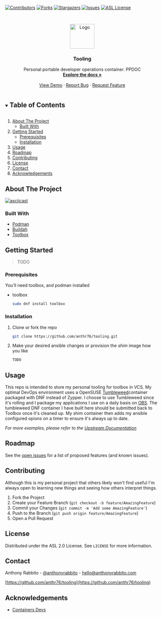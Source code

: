 <!--
*** Thanks for checking out the Best-README-Template. If you have a suggestion
*** that would make this better, please fork the repo and create a pull request
*** or simply open an issue with the tag "enhancement".
*** Thanks again! Now go create something AMAZING! :D
***
***
***
*** To avoid retyping too much info. Do a search and replace for the following:
*** anthr76, tooling, anthonyrabbito, hello@anthonyrabbito.com, Personal DevOps Tooling, project_description
-->



<!-- PROJECT SHIELDS -->
<!--
*** I'm using markdown "reference style" links for readability.
*** Reference links are enclosed in brackets [ ] instead of parentheses ( ).
*** See the bottom of this document for the declaration of the reference variables
*** for contributors-url, forks-url, etc. This is an optional, concise syntax you may use.
*** https://www.markdownguide.org/basic-syntax/#reference-style-links
-->
[![Contributors][contributors-shield]][contributors-url]
[![Forks][forks-shield]][forks-url]
[![Stargazers][stars-shield]][stars-url]
[![Issues][issues-shield]][issues-url]
[![ASL License][license-shield]][license-url]



<!-- PROJECT LOGO -->
<br />
<p align="center">
  <a href="https://github.com/anthr76/tooling">
    <img src="https://pixy.org/src/16/160904.png" alt="Logo" width="80" height="80">
  </a>

  <h3 align="center">Tooling</h3>

  <p align="center">
    Personal portable developer operations container. PPDOC
    <br />
    <a href="https://github.com/anthr76/tooling/docs"><strong>Explore the docs »</strong></a>
    <br />
    <br />
    <a href="https://github.com/anthr76/tooling">View Demo</a>
    ·
    <a href="https://github.com/anthr76/tooling/issues">Report Bug</a>
    ·
    <a href="https://github.com/anthr76/tooling/issues">Request Feature</a>
  </p>
</p>



<!-- TABLE OF CONTENTS -->
<details open="open">
  <summary><h2 style="display: inline-block">Table of Contents</h2></summary>
  <ol>
    <li>
      <a href="#about-the-project">About The Project</a>
      <ul>
        <li><a href="#built-with">Built With</a></li>
      </ul>
    </li>
    <li>
      <a href="#getting-started">Getting Started</a>
      <ul>
        <li><a href="#prerequisites">Prerequisites</a></li>
        <li><a href="#installation">Installation</a></li>
      </ul>
    </li>
    <li><a href="#usage">Usage</a></li>
    <li><a href="#roadmap">Roadmap</a></li>
    <li><a href="#contributing">Contributing</a></li>
    <li><a href="#license">License</a></li>
    <li><a href="#contact">Contact</a></li>
    <li><a href="#acknowledgements">Acknowledgements</a></li>
  </ol>
</details>



<!-- ABOUT THE PROJECT -->
## About The Project

[![asciicast](https://asciinema.org/a/LOSmlIAVU6J1iHXWbDCGKaFRo.svg)](https://asciinema.org/a/LOSmlIAVU6J1iHXWbDCGKaFRo)

<script id="asciicast-LOSmlIAVU6J1iHXWbDCGKaFRo" src="https://asciinema.org/a/LOSmlIAVU6J1iHXWbDCGKaFRo.js" async></script>



### Built With

* [Podman](https://github.com/containers/podman)
* [Buildah](https://github.com/containers/buildah)
* [Toolbox](https://github.com/containers/toolbox)



<!-- GETTING STARTED -->
## Getting Started

> TODO

### Prerequisites

You'll need toolbox, and podman installed
* toolbox
  ```sh
  sudo dnf install toolbox
  ```

### Installation

1. Clone or fork the repo
   ```sh
   git clone https://github.com/anthr76/tooling.git
   ```
2. Make your desired ansible changes or provision the *shim* image how you like
   ```sh
   TODO
   ```



<!-- USAGE EXAMPLES -->
## Usage

This repo is intended to store my personal tooling for toolbox in VCS. My optimal DevOps environment uses a OpenSUSE [Tumbleweed](https://registry.opensuse.org/cgi-bin/cooverview)container packaged with DNF instead of Zypper. I choose to use Tumbleweed since it's rolling and I package my applications I use on a daily basis on [OBS](https://build.opensuse.org/package/show/home:anthr76:kubernetes/). The tumbleweed DNF container I have built here should be submitted back to Toolbox once it's cleaned up. My shim container then adds my ansible configured opions on a timer to ensure it's always up to date.

_For more examples, please refer to the [Upstream Documentation](https://github.com/containers/toolbox)_



<!-- ROADMAP -->
## Roadmap

See the [open issues](https://github.com/anthr76/tooling/issues) for a list of proposed features (and known issues).



<!-- CONTRIBUTING -->
## Contributing

Although this is my personal project that others likely won't find useful I'm always open to learning new things and seeing how others interpret things. 

1. Fork the Project
2. Create your Feature Branch (`git checkout -b feature/AmazingFeature`)
3. Commit your Changes (`git commit -m 'Add some AmazingFeature'`)
4. Push to the Branch (`git push origin feature/AmazingFeature`)
5. Open a Pull Request



<!-- LICENSE -->
## License

Distributed under the ASL 2.0 License. See `LICENSE` for more information.



<!-- CONTACT -->
## Contact

Anthony Rabbito - [@anthonyrabbito](https://twitter.com/anthonyrabbito) - hello@anthonyrabbito.com

[https://github.com/anthr76/tooling](https://github.com/anthr76/tooling)



<!-- ACKNOWLEDGEMENTS -->
## Acknowledgements

* [Containers Devs](https://github.com/containers?q=&type=&language=)





<!-- MARKDOWN LINKS & IMAGES -->
<!-- https://www.markdownguide.org/basic-syntax/#reference-style-links -->
[contributors-shield]: https://img.shields.io/github/contributors/anthr76/repo.svg?style=for-the-badge
[contributors-url]: https://github.com/anthr76/repo/graphs/contributors
[forks-shield]: https://img.shields.io/github/forks/anthr76/repo.svg?style=for-the-badge
[forks-url]: https://github.com/anthr76/repo/network/members
[stars-shield]: https://img.shields.io/github/stars/anthr76/repo.svg?style=for-the-badge
[stars-url]: https://github.com/anthr76/repo/stargazers
[issues-shield]: https://img.shields.io/github/issues/anthr76/repo.svg?style=for-the-badge
[issues-url]: https://github.com/anthr76/repo/issues
[license-shield]: https://img.shields.io/github/license/anthr76/repo.svg?style=for-the-badge
[license-url]: https://github.com/anthr76/repo/blob/master/LICENSE.txt
[linkedin-shield]: https://img.shields.io/badge/-LinkedIn-black.svg?style=for-the-badge&logo=linkedin&colorB=555